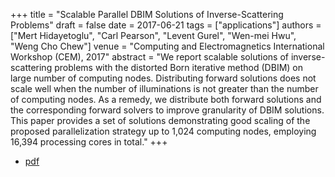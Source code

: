 +++
title = "Scalable Parallel DBIM Solutions of Inverse-Scattering Problems"
draft = false
date = 2017-06-21
tags = ["applications"]
authors = ["Mert Hidayetoglu", "Carl Pearson", "Levent Gurel", "Wen-mei Hwu", "Weng Cho Chew"]
venue = "Computing and Electromagnetics International Workshop (CEM), 2017"
abstract = "We report scalable solutions of inverse-scattering problems with the distorted Born iterative method (DBIM) on large number of computing nodes. Distributing forward solutions does not scale well when the number of illuminations is not greater than the number of computing nodes. As a remedy, we distribute both forward solutions and the corresponding forward solvers to improve granularity of DBIM solutions. This paper provides a set of solutions demonstrating good scaling of the proposed parallelization strategy up to 1,024 computing nodes, employing 16,394 processing cores in total."
+++

* [pdf](/static/pdf/20170621_hidayetoglu_cem.pdf)